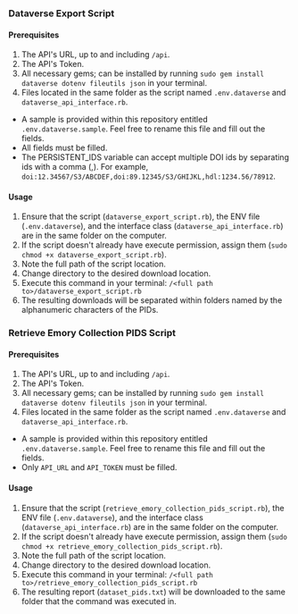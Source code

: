 

### Dataverse Export Script

#### Prerequisites

1. The API's URL, up to and including `/api`.
2. The API's Token.
3. All necessary gems; can be installed by running `sudo gem install dataverse dotenv fileutils json` in your terminal.
4. Files located in the same folder as the script named `.env.dataverse` and `dataverse_api_interface.rb`.
  - A sample is provided within this repository entitled `.env.dataverse.sample`. Feel free to rename this file and fill out the fields.
  - All fields must be filled.
  - The PERSISTENT_IDS variable can accept multiple DOI ids by separating ids with a comma (,). For example, `doi:12.34567/S3/ABCDEF,doi:89.12345/S3/GHIJKL,hdl:1234.56/78912`.

#### Usage

1. Ensure that the script (`dataverse_export_script.rb`), the ENV file (`.env.dataverse`), and the interface class (`dataverse_api_interface.rb`) are in the same folder on the computer.
2. If the script doesn't already have execute permission, assign them (`sudo chmod +x dataverse_export_script.rb`).
3. Note the full path of the script location.
4. Change directory to the desired download location.
5. Execute this command in your terminal: `/<full path to>/dataverse_export_script.rb`
6. The resulting downloads will be separated within folders named by the alphanumeric characters of the PIDs.


### Retrieve Emory Collection PIDS Script

#### Prerequisites

1. The API's URL, up to and including `/api`.
2. The API's Token.
3. All necessary gems; can be installed by running `sudo gem install dataverse dotenv fileutils json` in your terminal.
4. Files located in the same folder as the script named `.env.dataverse` and `dataverse_api_interface.rb`.
  - A sample is provided within this repository entitled `.env.dataverse.sample`. Feel free to rename this file and fill out the fields.
  - Only `API_URL` and `API_TOKEN` must be filled.

#### Usage

1. Ensure that the script (`retrieve_emory_collection_pids_script.rb`), the ENV file (`.env.dataverse`), and the interface class (`dataverse_api_interface.rb`) are in the same folder on the computer.
2. If the script doesn't already have execute permission, assign them (`sudo chmod +x retrieve_emory_collection_pids_script.rb`).
3. Note the full path of the script location.
4. Change directory to the desired download location.
5. Execute this command in your terminal: `/<full path to>/retrieve_emory_collection_pids_script.rb`
6. The resulting report (`dataset_pids.txt`) will be downloaded to the same folder that the command was executed in.

